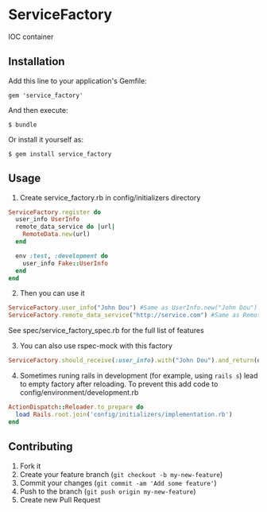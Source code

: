 # ServiceFactory

IOC container

## Installation

Add this line to your application's Gemfile:

    gem 'service_factory'

And then execute:

    $ bundle

Or install it yourself as:

    $ gem install service_factory

## Usage

1. Create service_factory.rb in config/initializers directory

```ruby
ServiceFactory.register do
  user_info UserInfo
  remote_data_service do |url|
    RemoteData.new(url)
  end

  env :test, :development do
    user_info Fake::UserInfo
  end
end
```

2. Then you can use it

```ruby
ServiceFactory.user_info("John Dou") #Same as UserInfo.new("John Dou") or Fake::UserInfo.new("John Dou")
ServiceFactory.remote_data_service("http://service.com") #Same as RemoteData.new("http://service.com")
```

See spec/service_factory_spec.rb for the full list of features

3. You can also use rspec-mock with this factory

```ruby
ServiceFactory.should_receive(:user_info).with("John Dou").and_return(double(:user_info, address: "baker street"))
```

4. Sometimes runing rails in development (for example, using `rails s`) lead to empty factory after reloading. To prevent this add code to config/environment/development.rb

```ruby
ActionDispatch::Reloader.to_prepare do
  load Rails.root.join('config/initializers/implementation.rb')
end
```

## Contributing

1. Fork it
2. Create your feature branch (`git checkout -b my-new-feature`)
3. Commit your changes (`git commit -am 'Add some feature'`)
4. Push to the branch (`git push origin my-new-feature`)
5. Create new Pull Request
